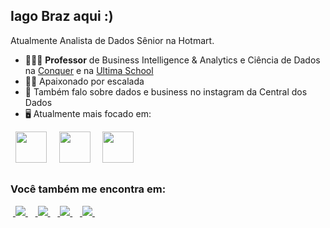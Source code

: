## Iago Braz aqui :)
Atualmente Analista de Dados Sênior na Hotmart.

- 👨🏻‍💻 **Professor** de Business Intelligence & Analytics e Ciência de Dados na [Conquer](https://escolaconquer.com.br/pos-graduacao/business-intelligence-e-analytics) e na [Ultima School](https://ultima.school/)
- 🧗🏼 Apaixonado por escalada
- 📸 Também falo sobre dados e business no instagram da Central dos Dados
- 🖥️ Atualmente mais focado em:

<div display="inline">
  &nbsp;&nbsp;<img width ="50" height = "50" src="https://cdn.jsdelivr.net/gh/devicons/devicon/icons/python/python-original.svg" />&nbsp;&nbsp;
  &nbsp;&nbsp;<img width ="50" height = "50" src="https://cdn.jsdelivr.net/gh/devicons/devicon/icons/r/r-original.svg" />&nbsp;&nbsp;
  &nbsp;&nbsp;<img width ="50" height = "50" src="https://cdn.jsdelivr.net/gh/devicons/devicon/icons/sqlite/sqlite-original.svg" />&nbsp;&nbsp;
</div>

##

### Você também me encontra em:
&nbsp;<a href="https://br.linkedin.com/in/iagobraz">
  <img src="https://img.shields.io/badge/linkedin-%230077B5.svg?style=for-the-badge&logo=linkedin&logoColor=white">
</a>&nbsp;
&nbsp;<a href="https://llucaslleall.medium.com/">
  <img src="https://img.shields.io/badge/Medium-12100E?style=for-the-badge&logo=medium&logoColor=white">
</a>&nbsp;
&nbsp;<a href="https://www.instagram.com/_iagobraz_/">
  <img src="https://img.shields.io/badge/Instagram-%23E4405F.svg?style=for-the-badge&logo=Instagram&logoColor=white">
</a>&nbsp;
&nbsp;<a href="https://www.youtube.com/@HashtagProgramacao">
  <img src="https://img.shields.io/badge/YouTube-FF0000?style=for-the-badge&logo=youtube&logoColor=white">
</a>&nbsp;


               
               


<!--
**IagohBraz/IagohBraz** is a ✨ _special_ ✨ repository because its `README.md` (this file) appears on your GitHub profile.

Here are some ideas to get you started:

- 🔭 I’m currently working on ...
- 🌱 I’m currently learning ...
- 👯 I’m looking to collaborate on ...
- 🤔 I’m looking for help with ...
- 💬 Ask me about ...
- 📫 How to reach me: ...
- 😄 Pronouns: ...
- ⚡ Fun fact: ...
-->
